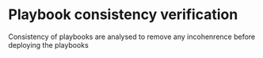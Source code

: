 # Playbook consistency verification

Consistency of playbooks are analysed to remove any incohenrence before deploying the playbooks
